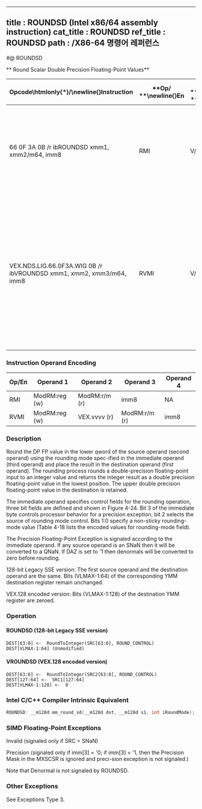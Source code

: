 ----------------------------
title : ROUNDSD (Intel x86/64 assembly instruction)
cat_title : ROUNDSD
ref_title : ROUNDSD
path : /X86-64 명령어 레퍼런스
----------------------------
#@ ROUNDSD

** Round Scalar Double Precision Floating-Point Values**

|**Opcode\htmlonly{*}/**\newline{}**Instruction**|**Op/ **\newline{}**En**|**64/32 bit **\newline{}**Mode **\newline{}**Support**|**CPUID **\newline{}**Feature **\newline{}**Flag**|**Description**|
|------------------------------------------------|------------------------|------------------------------------------------------|--------------------------------------------------|---------------|
|66 0F 3A 0B /r ibROUNDSD xmm1, xmm2/m64, imm8|RMI|V/V|SSE4_1|Round the low packed double precision floating-point value in xmm2/m64 and place the result in xmm1. The rounding mode is determined by imm8.|
|VEX.NDS.LIG.66.0F3A.WIG 0B /r ibVROUNDSD xmm1, xmm2, xmm3/m64, imm8|RVMI|V/V|AVX|Round the low packed double precision floating-point value in xmm3/m64 and place the result in xmm1. The rounding mode is determined by imm8. Upper packed double precision floating-point value (bits[127:64]) from xmm2 is copied to xmm1[127:64].|
### Instruction Operand Encoding


|Op/En|Operand 1|Operand 2|Operand 3|Operand 4|
|-----|---------|---------|---------|---------|
|RMI|ModRM:reg (w)|ModRM:r/m (r)|imm8|NA|
|RVMI|ModRM:reg (w)|VEX.vvvv (r)|ModRM:r/m (r)|imm8|
### Description


Round the DP FP value in the lower qword of the source operand (second operand) using the rounding mode spec-ified in the immediate operand (third operand) and place the result in the destination operand (first operand). The rounding process rounds a double-precision floating-point input to an integer value and returns the integer result as a double precision floating-point value in the lowest position. The upper double precision floating-point value in the destination is retained. 

The immediate operand specifies control fields for the rounding operation, three bit fields are defined and shown in Figure 4-24. Bit 3 of the immediate byte controls processor behavior for a precision exception, bit 2 selects the source of rounding mode control. Bits 1:0 specify a non-sticky rounding-mode value (Table 4-18 lists the encoded values for rounding-mode field). 

The Precision Floating-Point Exception is signaled according to the immediate operand. If any source operand is an SNaN then it will be converted to a QNaN. If DAZ is set to '1 then denormals will be converted to zero before rounding.

128-bit Legacy SSE version: The first source operand and the destination operand are the same. Bits (VLMAX-1:64) of the corresponding YMM destination register remain unchanged.

VEX.128 encoded version: Bits (VLMAX-1:128) of the destination YMM register are zeroed.


### Operation
#### ROUNDSD (128-bit Legacy SSE version)
```info-verb
DEST[63:0] <-  RoundToInteger(SRC[63:0], ROUND_CONTROL)
DEST[VLMAX-1:64] (Unmodified)
```
#### VROUNDSD (VEX.128 encoded version)
```info-verb
DEST[63:0] <-  RoundToInteger(SRC2[63:0], ROUND_CONTROL)
DEST[127:64] <-  SRC1[127:64]
DEST[VLMAX-1:128] <-  0
```

### Intel C/C++ Compiler Intrinsic Equivalent

```cpp
ROUNDSD: __m128d mm_round_sd(__m128d dst, __m128d s1, int iRoundMode);__m128d mm_floor_sd(__m128d dst, __m128d s1);__m128d mm_ceil_sd(__m128d dst, __m128d s1);
```
### SIMD Floating-Point Exceptions


Invalid (signaled only if SRC = SNaN)

Precision (signaled only if imm[3] = '0; if imm[3] = '1, then the Precision Mask in the MXSCSR is ignored and preci-sion exception is not signaled.)

Note that Denormal is not signaled by ROUNDSD.

### Other Exceptions


See Exceptions Type 3.

